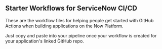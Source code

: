 ## Starter Workflows for ServiceNow CI/CD

These are the workflow files for helping people get started with GitHub Actions when building applications on the Now Platform.

Just copy and paste into your pipeline once your workflow is created for your application's linked GitHub repo. 